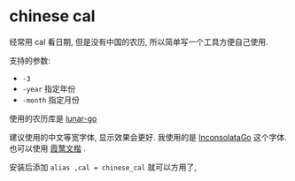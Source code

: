 # chinese cal

经常用 cal 看日期, 但是没有中国的农历, 所以简单写一个工具方便自己使用.

支持的参数:
* `-3`
* `-year` 指定年份
* `-month` 指定月份

使用的农历库是 [lunar-go](https://github.com/6tail/lunar-go)

建议使用的中文等宽字体, 显示效果会更好.
我使用的是 [InconsolataGo](https://www.levien.com/type/myfonts/inconsolata.html) 这个字体.
也可以使用 [霞鹜文楷](https://github.com/lxgw/LxgwWenKai) .

安装后添加 `alias ,cal = chinese_cal` 就可以方用了,
